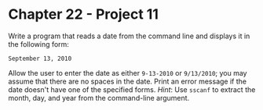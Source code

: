 # Chapter 22 - Project 11

Write a program that reads a date from the command line and displays it in the
following form:

```
September 13, 2010
```

Allow the user to enter the date as either `9-13-2010` or `9/13/2010`; you may
assume that there are no spaces in the date.  Print an error message if the date
doesn't have one of the specified forms.  _Hint_: Use `sscanf` to extract the
month, day, and year from the command-line argument.
